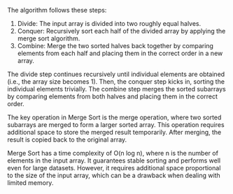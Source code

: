 
The algorithm follows these steps:

1. Divide: The input array is divided into two roughly equal halves.
2. Conquer: Recursively sort each half of the divided array by applying the merge sort algorithm.
3. Combine: Merge the two sorted halves back together by comparing elements from each half and placing them in the correct order in a new array.

The divide step continues recursively until individual elements are obtained (i.e., the array size becomes 1). Then, the conquer step kicks in, sorting the individual elements trivially. The combine step merges the sorted subarrays by comparing elements from both halves and placing them in the correct order.

The key operation in Merge Sort is the merge operation, where two sorted subarrays are merged to form a larger sorted array. This operation requires additional space to store the merged result temporarily. After merging, the result is copied back to the original array.

Merge Sort has a time complexity of O(n log n), where n is the number of elements in the input array. It guarantees stable sorting and performs well even for large datasets. However, it requires additional space proportional to the size of the input array, which can be a drawback when dealing with limited memory.